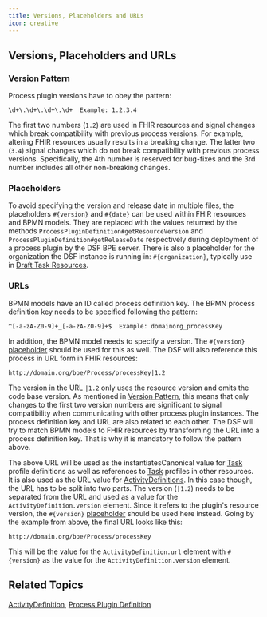 ```yaml
---
title: Versions, Placeholders and URLs
icon: creative
---
```


## Versions, Placeholders and URLs

### Version Pattern

Process plugin versions have to obey the pattern:
```
\d+\.\d+\.\d+\.\d+  Example: 1.2.3.4
```

The first two numbers (`1.2`) are used in FHIR resources and signal changes which break compatibility with previous process versions. For example, altering FHIR resources usually results in a breaking change. The latter two (`3.4`) signal changes which do not break compatibility with previous process versions. Specifically, the 4th number is reserved for bug-fixes and the 3rd number includes all other non-breaking changes.

### Placeholders

To avoid specifying the version and release date in multiple files, the placeholders `#{version}` and `#{date}` can be used within FHIR resources and BPMN models. They are replaced with the values returned by the methods `ProcessPluginDefinition#getResourceVersion` and `ProcessPluginDefinition#getReleaseDate` respectively during deployment of a process plugin by the DSF BPE server. There is also a placeholder for the organization the DSF instance is running in: `#{organization}`, typically use in [Draft Task Resources](draft-task-resources.md).

### URLs

BPMN models have an ID called process definition key. The BPMN process definition key needs to be specified following the pattern:
```
^[-a-zA-Z0-9]+_[-a-zA-Z0-9]+$  Example: domainorg_processKey
```
In addition, the BPMN model needs to specify a version. The `#{version}` [placeholder](#placeholders) should be used for this as well. The DSF will also reference this process in URL form in FHIR resources:
```
http://domain.org/bpe/Process/processKey|1.2
```

The version in the URL `|1.2` only uses the resource version and omits the code base version. As mentioned in [Version Pattern](#version-pattern), this means that only changes to the first two version numbers are significant to signal compatibility when communicating with other process plugin instances. The process definition key and URL are also related to each other. The DSF will try to match BPMN models to FHIR resources by transforming the URL into a process definition key. That is why it is mandatory to follow the pattern above.

The above URL will be used as the instantiatesCanonical value for [Task](../fhir/task.md) profile definitions as well as references to [Task](../fhir/task.md) profiles in other resources. It is also used as the URL value for [ActivityDefinitions](../fhir/activitydefinition.md). In this case though, the URL has to be split into two parts. The version (`|1.2`) needs to be separated from the URL and used as a value for the `ActivityDefinition.version` element. Since it refers to the plugin's resource version, the `#{version}` [placeholder](#placeholders) should be used here instead. Going by the example from above, the final URL looks like this:
```
http://domain.org/bpe/Process/processKey
```
This will be the value for the `ActivityDefinition.url` element with `#{version}` as the value for the `ActivityDefinition.version` element.

## Related Topics
[ActivityDefinition](../fhir/activitydefinition.md), [Process Plugin Definition](process-plugin-definition.md)
